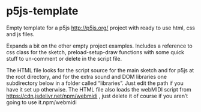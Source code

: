 # p5js-template
Empty template for a p5js http://p5js.org/ project with ready to use html, css and js files. 

Expands a bit on the other empty project examples. Includes a reference to css class for the sketch, preload-setup-draw functions with some quick stuff to un-comment or delete in the script file.

The HTML file looks for the script source for the main sketch and for p5js at the root directory, and for the extra sound and DOM libraries one subdirectory below in a folder called “libraries”. Just edit the path if you have it set up otherwise. The HTML file also loads the webMIDI script from https://cdn.jsdelivr.net/npm/webmidi , just delete it of course if you aren’t going to use it.npm/webmidi

